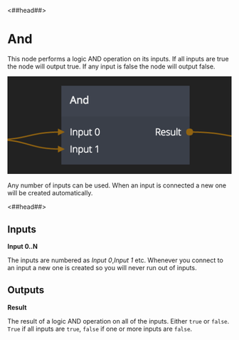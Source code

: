 <##head##>

# And

This node performs a logic AND operation on its inputs. If all inputs are <span class="ndl-data">true</span> the node will output <span class="ndl-data">true</span>. If any input is <span class="ndl-data">false</span> the node will output <span class="ndl-data">false</span>.

![](and.png)

Any number of inputs can be used. When an input is connected a new one will be created automatically.

<##head##>

<div class = "node-inputs">

## Inputs

**Input 0..N**

The inputs are numbered as _Input 0_,_Input 1_ etc. Whenever you connect to an input a new one is
created so you will never run out of inputs.

</div>

<div class = "node-outputs">

## Outputs

**Result**

The result of a logic AND operation on all of the inputs. Either `true` or `false`. `True` if all inputs are `true`, `false` if one or more inputs are `false`.

</div>
